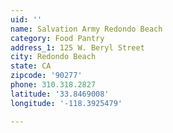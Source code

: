 ```yaml
---
uid: ''
name: Salvation Army Redondo Beach
category: Food Pantry
address_1: 125 W. Beryl Street
city: Redondo Beach
state: CA
zipcode: '90277'
phone: 310.318.2827
latitude: '33.8469008'
longitude: '-118.3925479'

---
```

